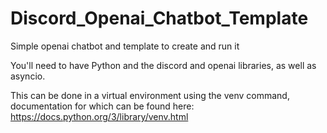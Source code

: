 # Discord_Openai_Chatbot_Template
Simple openai chatbot and template to create and run it

You'll need to have Python and the discord and openai libraries, as well as asyncio.

This can be done in a virtual environment using the venv command, documentation for which can be found here:
https://docs.python.org/3/library/venv.html
